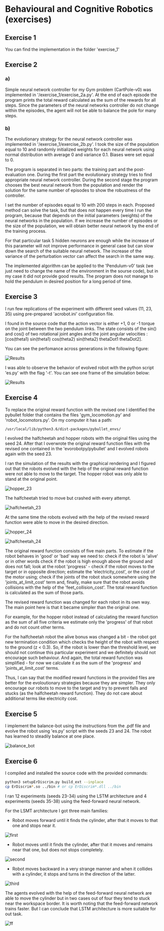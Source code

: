 # Behavioural and Cognitive Robotics (exercises)

## Exercise 1

You can find the implementation in the folder 'exercise_1'



## Exercise 2

### a)

Simple neural network controller for my Gym problem (CartPole-v0) was implemented in '/exercise_1/exercise_2a.py'. At the end of each episode the program prints the total reward calculated as the sum of the rewards for all steps. Since the parameters of the neural networks controller do not change within the episodes, the agent will not be able to balance the pole for many steps.

### b)

The evolutionary strategy for the neural network controller was implemented in '/exercise_1/exercise_2b.py'. I took the size of the population equal to 10 and randomly initialized weights for each neural network using normal distribution with average 0 and variance 0.1. Biases were set equal to 0.

The program is separated in two parts: the training part and the post-evaluation one. During the first part the evolutionary strategy tries to find appropriate neural network controller. During the second stage the program chooses the best neural network from the population and render the solution for the same number of episodes to show the robustness of the controller. 

I set the number of episodes equal to 10 with 200 steps in each. Proposed method can solve the task, but  that does not happen every time I run the program, because that depends on the initial parameters (weights) of the neural networks in the population. If we increase the number of episodes or the size of the population, we will obtain better neural network by the end of the training process. 

For that particular task 5 hidden neurons are enough while the increase of this parameter will not improve performance in general case but can slow down the search of the suitable neural network. The increase of the variance of the perturbation vector can affect the search in the same way.

The implemented algorithm can be applied to the 'Pendulum-v0' task (we just need to change the name of the environment in the sourse code), but in my case it did not provide good results. The program does not manage to hold the pendulum in desired position for a long period of time.



## Exercise 3

I run few replications of the experiment with different seed values (11, 23, 35) using pre-prepared 'acrobot.ini' configuration file. 

I found in the source code that the action vector is either +1, 0 or -1 torque on the joint between the two pendulum links. The state consists of the sin() and cos() of two rotational joint angles and the joint angular velocities : [cos(theta1) sin(theta1) cos(theta2) sin(theta2) thetaDot1 thetaDot2].

You can see the perfomance across generations in the following figure:

![Results](./exercise_3/plotstat.png)

I was able to observe the behavior of evolved robot with the python script 'es.py' with the flag '-t'. You can see one frame of the simulation below:

![Results](./exercise_3/simulation.png)



## Exercise 4

To replace the original reward function with the revised one I identified the pybullet folder that contains the files 'gym_locomotion.py' and 'robot_locomotors.py'. On my computer it has a path:
```bash
/usr/local/lib/python3.6/dist-packages/pybullet_envs/
```

I evolved the halfcheetah and hopper robots with the original files using the seed 24. After that I overwrote the original reward function files with the revised one contained in the 'evorobotpy/pybullet' and I evolved robots again with the seed 23.

I ran the simulation of the results with the graphical rendering and I figured out that the robots evolved with the help of the original reward function were not able to move to the target. The hopper robot was only able to stand at the original point.

![hopper_23](./exercise_4/hopper_24.gif)

The halfcheetah tried to move but crashed with every attempt.

![halfcheetah_23](./exercise_4/halfcheetah_24.gif)

At the same time the robots evolved with the help of the revised reward function were able to move in the desired direction.

![hopper_24](./exercise_4/hopper_23.gif)

![halfcheetah_24](./exercise_4/halfcheetah_23.gif)

The original reward function consists of five main parts. To estimate if the robot behaves in 'good' or 'bad' way we need to: check if the robot is 'alive' or in other words check if the robot is high enough above the ground and does not fall; look at the robot 'progress' - check if the robot moves to the target or in opposite direction; estimate the 'electricity_cost', or the cost of the motor using; check if the joints of the robot stuck somewhere using the 'joints_at_limit_cost' term and, finally, make sure that the robot avoids collisions with the help of the 'feet_collision_cost'. The total reward function is calculated as the sum of those parts.

The revised reward function was changed for each robot in its own way. The main point here is that it became simpler than the original one.

For example, for the hopper robot instead of calculating the reward function as the sum of all five criteria we estimate only the 'progress' of that robot and do not count other terms.

For the halfcheetah robot the alive bonus was changed a bit - the robot got new termination condition which checks the height of the robot with respect to the ground (z < 0.3). So, if the robot is lower than the threshold level, we should not continue this particular experiment and we definitely should not encourage such behaviour. And again, the total reward function was simplified - for now we calculate it as the sum of the 'progress' and 'joints_at_limit_cost' terms.

Thus, I can say that the modified reward functions in the provided files are better for the evoloutionary strategies because they are simpler. They only encourage our robots to move to the target and try to prevent falls and stucks (as the halfcheetah reward function). They do not care about additional terms like electricity cost.



## Exercise 5

I implement the balance-bot using the instructions from the .pdf file and evolve the robot using 'es.py' script with the seeds 23 and 24. The robot has learned to steadily balance at one place.

![balance_bot](./exercise_5/balance_bot.png)



## Exercise 6

I compiled and installed the source code with the provided commands:

```bash
python3 setupErDiscrim.py build_ext --inplace
cp ErDiscrim*.so ../bin # or cp ErDiscrim*.dll ../bin
```

I ran 12 experiments (seeds 23-34) using the LSTM architecture and 4 experiments (seeds 35-38) using the feed-forward neural network.

For the LSMT architecture I got three main families:

* Robot moves forward until it finds the cylinder, after that it moves to that one and stops near it.

![first](./exercise_6/first.gif)

* Robot moves until it finds the cylinder, after that it moves and remains near that one, but does not stops completely.

![second](./exercise_6/second.gif)

* Robot moves backward in a very strange manner and when it collides with a cylinder, it stops and turns in the direction of the latter.

![third](./exercise_6/third.gif)

The agents evolved with the help of the feed-forward neural network are able to move the cylinder but in two cases out of four they tend to stuck near the workspace border. It is worth noting that the feed-forward network trains faster. But I can conclude that LSTM architecture is more suitable for out task.

![ff](./exercise_6/ff.gif)

